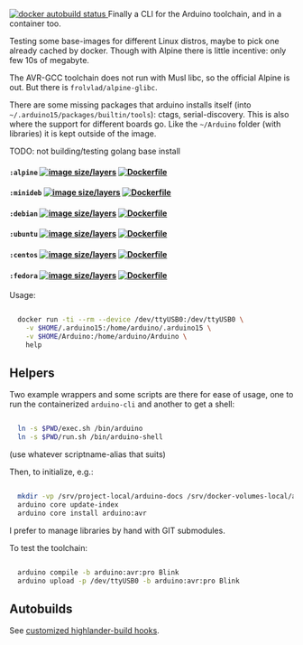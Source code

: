 [ ![docker autobuild status](https://img.shields.io/docker/build/dotmpe/arduino.svg) ](https://cloud.docker.com/repository/docker/dotmpe/arduino) Finally a CLI for the Arduino toolchain, and in a container too.

Testing some base-images for different Linux distros, maybe to pick one
 already cached by docker. Though with Alpine there is little incentive: only
few 10s of megabyte.

The AVR-GCC toolchain does not run with Musl libc, so the official Alpine is
out. But there is ``frolvlad/alpine-glibc``.

There are some missing packages that arduino installs itself (into ``~/.arduino15/packages/builtin/tools``): ctags, serial-discovery. This is also where the
support for different boards go. Like the ``~/Arduino`` folder (with libraries)
it is kept outside of the image.

TODO: not building/testing golang base install

#### ``:alpine`` [![image size/layers](https://images.microbadger.com/badges/image/dotmpe/arduino:alpine.svg)](https://microbadger.com/images/dotmpe/arduino:alpine "microbadger.com image metadata") [ ![Dockerfile](https://img.shields.io/badge/Dockerfile-GitHub-blue.svg) ](https://github.com/dotmpe/docker-arduino/blob/master/alpine/Dockerfile)
#### ``:minideb`` [![image size/layers](https://images.microbadger.com/badges/image/dotmpe/arduino:minideb.svg)](https://microbadger.com/images/dotmpe/arduino:minideb "microbadger.com image metadata") [ ![Dockerfile](https://img.shields.io/badge/Dockerfile-GitHub-blue.svg) ](https://github.com/dotmpe/docker-arduino/blob/master/minideb/Dockerfile)
#### ``:debian`` [![image size/layers](https://images.microbadger.com/badges/image/dotmpe/arduino:debian.svg)](https://microbadger.com/images/dotmpe/arduino:debian "microbadger.com image metadata") [ ![Dockerfile](https://img.shields.io/badge/Dockerfile-GitHub-blue.svg) ](https://github.com/dotmpe/docker-arduino/blob/master/debian/Dockerfile)
#### ``:ubuntu`` [![image size/layers](https://images.microbadger.com/badges/image/dotmpe/arduino:ubuntu.svg)](https://microbadger.com/images/dotmpe/arduino:ubuntu "microbadger.com image metadata") [ ![Dockerfile](https://img.shields.io/badge/Dockerfile-GitHub-blue.svg) ](https://github.com/dotmpe/docker-arduino/blob/master/ubuntu/Dockerfile)
#### ``:centos`` [![image size/layers](https://images.microbadger.com/badges/image/dotmpe/arduino:centos.svg)](https://microbadger.com/images/dotmpe/arduino:centos "microbadger.com image metadata") [ ![Dockerfile](https://img.shields.io/badge/Dockerfile-GitHub-blue.svg) ](https://github.com/dotmpe/docker-arduino/blob/master/centos/Dockerfile)
#### ``:fedora`` [![image size/layers](https://images.microbadger.com/badges/image/dotmpe/arduino:fedora.svg)](https://microbadger.com/images/dotmpe/arduino:fedora "microbadger.com image metadata") [ ![Dockerfile](https://img.shields.io/badge/Dockerfile-GitHub-blue.svg) ](https://github.com/dotmpe/docker-arduino/blob/master/fedora/Dockerfile)

Usage:
```sh

  docker run -ti --rm --device /dev/ttyUSB0:/dev/ttyUSB0 \
    -v $HOME/.arduino15:/home/arduino/.arduino15 \
    -v $HOME/Arduino:/home/arduino/Arduino \
    help
```

## Helpers

Two example wrappers and some scripts are there for ease of usage, one to run
the containerized ``arduino-cli`` and another to get a shell:
```sh

  ln -s $PWD/exec.sh /bin/arduino
  ln -s $PWD/run.sh /bin/arduino-shell
```
(use whatever scriptname-alias that suits)

Then, to initialize, e.g.:
```sh

  mkdir -vp /srv/project-local/arduino-docs /srv/docker-volumes-local/arduino/tools
  arduino core update-index
  arduino core install arduino:avr
```

I prefer to manage libraries by hand with GIT submodules.

To test the toolchain:
```sh

  arduino compile -b arduino:avr:pro Blink
  arduino upload -p /dev/ttyUSB0 -b arduino:avr:pro Blink
```

## Autobuilds
See [customized highlander-build hooks](https://github.com/dotmpe/docker-arduino/tree/master/hooks).
